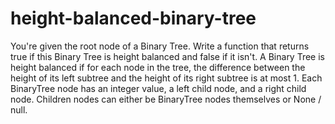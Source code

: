 # height-balanced-binary-tree


  You're given the root node of a Binary Tree. Write a function that returns
  true if this Binary Tree is height balanced and false if it isn't. A Binary Tree is height balanced if for each node in the tree, the difference
  between the height of its left subtree and the height of its right subtree is
  at most 1. Each BinaryTree node has an integer value, a left child node, and a right child node. Children
  nodes can either be BinaryTree nodes themselves or None / null.
